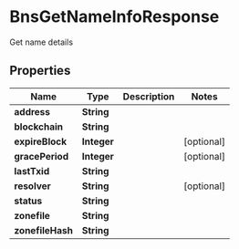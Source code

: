

# BnsGetNameInfoResponse

Get name details

## Properties

Name | Type | Description | Notes
------------ | ------------- | ------------- | -------------
**address** | **String** |  | 
**blockchain** | **String** |  | 
**expireBlock** | **Integer** |  |  [optional]
**gracePeriod** | **Integer** |  |  [optional]
**lastTxid** | **String** |  | 
**resolver** | **String** |  |  [optional]
**status** | **String** |  | 
**zonefile** | **String** |  | 
**zonefileHash** | **String** |  | 



